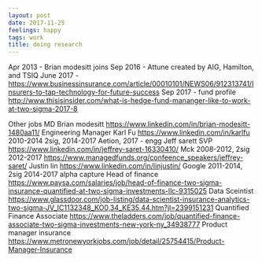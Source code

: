 ```yaml
---
layout: post
date: 2017-11-25
feelings: happy
tags: work
title: doing research
---
```


Apr 2013 - Brian modesitt joins
Sep 2016 - Attune created by AIG, Hamilton, and TSIQ
June 2017 - https://www.businessinsurance.com/article/00010101/NEWS06/912313741/Insurers-to-tap-technology-for-future-success
Sep 2017 - fund profile http://www.thisisinsider.com/what-is-hedge-fund-mananger-like-to-work-at-two-sigma-2017-8


Other jobs
MD Brian modesitt https://www.linkedin.com/in/brian-modesitt-1480aa11/ 
Engineering Manager Karl Fu https://www.linkedin.com/in/karlfu 
2010-2014 2sig, 2014-2017 Aetion, 2017 - engg
Jeff sarett SVP https://www.linkedin.com/in/jeffrey-saret-16330410/
Mck 2008-2012, 2sig 2012-2017 
https://www.managedfunds.org/confeence_speakers/jeffrey-saret/
Justin lin https://www.linkedin.com/in/linjustin/ 
Google 2011-2014, 2sig 2014-2017 alpha capture
Head of finance https://www.paysa.com/salaries/job/head-of-finance-two-sigma-insurance-quantified-at-two-sigma-investments-llc-9315025
Data Sceintist https://www.glassdoor.com/job-listing/data-scientist-insurance-analytics-two-sigma-JV_IC1132348_KO0,34_KE35,44.htm?jl=2399151231
Quantified Finance Associate https://www.theladders.com/job/quantified-finance-associate-two-sigma-investments-new-york-ny_34938777
Product manager insurance https://www.metronewyorkjobs.com/job/detail/25754415/Product-Manager-Insurance
